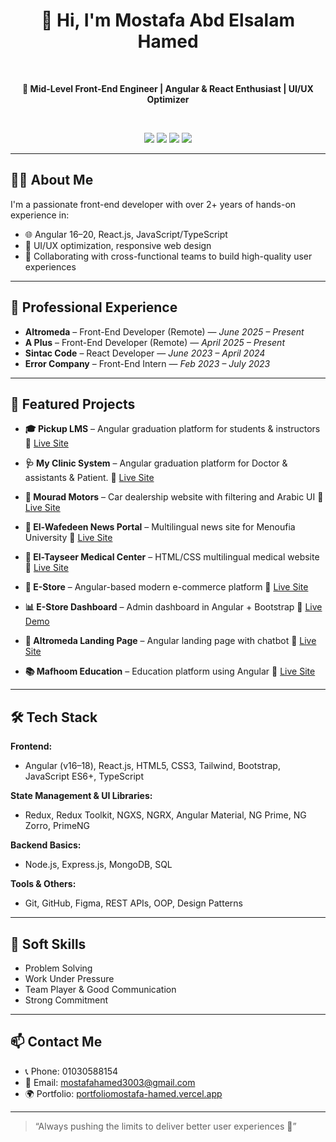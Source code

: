 <h1 align="center">👋 Hi, I'm Mostafa Abd Elsalam Hamed</h1>

<br/>
<p align="center">
  <b>🚀 Mid-Level Front-End Engineer | Angular & React Enthusiast | UI/UX Optimizer</b>
</p>

<br/>
<p align="center">
  <a href="https://github.com/Mostafa7ahmed"><img src="https://img.shields.io/badge/GitHub-Mostafa7ahmed-181717?style=for-the-badge&logo=github" /></a>
  <a href="https://www.linkedin.com/in/mostafa-hamed300/"><img src="https://img.shields.io/badge/LinkedIn-mostafa--hamed-0077B5?style=for-the-badge&logo=linkedin" /></a>
  <a href="mailto:mostafahamed3003@gmail.com"><img src="https://img.shields.io/badge/Gmail-MostafaHamed-D14836?style=for-the-badge&logo=gmail" /></a>
  <a href="https://portfoliomostafa-hamed.vercel.app/"><img src="https://img.shields.io/badge/Portfolio-Live-blue?style=for-the-badge&logo=vercel" /></a>
</p>

---

## 👨‍💻 About Me

I'm a passionate front-end developer with over 2+ years of hands-on experience in:

- 🌐 Angular 16–20, React.js, JavaScript/TypeScript
- 🎯 UI/UX optimization, responsive web design
- 🤝 Collaborating with cross-functional teams to build high-quality user experiences

---

## 💼 Professional Experience

- **Altromeda** – Front-End Developer (Remote) — _June 2025 – Present_
- **A Plus** – Front-End Developer (Remote) — _April 2025 – Present_
- **Sintac Code** – React Developer — _June 2023 – April 2024_
- **Error Company** – Front-End Intern — _Feb 2023 – July 2023_

---

## 🚀 Featured Projects

- **🎓 Pickup LMS** – Angular graduation platform for students & instructors                        🔗 [Live Site](https://pickup-chi.vercel.app)

- **🩺 My Clinic System** – Angular graduation platform for Doctor & assistants & Patient.        🔗 [Live Site](https://clinicv1.vercel.app)

- **🚗 Mourad Motors** – Car dealership website with filtering and Arabic UI                       🔗 [Live Site](https://mourad-motors.com/)

- **📰 El-Wafedeen News Portal** – Multilingual news site for Menoufia University                  🔗 [Live Site](http://stage.menofia.edu.eg/)

- **🏥 El-Tayseer Medical Center** – HTML/CSS multilingual medical website                        🔗 [Live Site](https://eltayseermidacalbymoshamed.netlify.app/)

- **🛒 E-Store** – Angular-based modern e-commerce platform                                       🔗 [Live Site](https://full-stack-e-commerce-lilac.vercel.app/home)

- **📊 E-Store Dashboard** – Admin dashboard in Angular + Bootstrap                               🔗 [Live Demo](https://dashboed-e-commerce.vercel.app/dashbords/dashbord)

- **🏢 Altromeda Landing Page** – Angular landing page with chatbot                              🔗 [Live Site](https://altromeda.vercel.app/)

- **📚 Mafhoom Education** – Education platform using Angular                                    🔗 [Live Site](https://discover%20limitless%20learning%20with%20our%20reactjs-powered%20platform.%20innovative,%20flexible,%20and%20user-friendly,%20it%20revolutionizes%20online%20education./)

---
## 🛠️ Tech Stack

**Frontend:**
- Angular (v16–18), React.js, HTML5, CSS3, Tailwind, Bootstrap, JavaScript ES6+, TypeScript

**State Management & UI Libraries:**
- Redux, Redux Toolkit, NGXS, NGRX, Angular Material, NG Prime, NG Zorro, PrimeNG

**Backend Basics:**
- Node.js, Express.js, MongoDB, SQL

**Tools & Others:**
- Git, GitHub, Figma, REST APIs, OOP, Design Patterns

---

## 🧠 Soft Skills

- Problem Solving
- Work Under Pressure
- Team Player & Good Communication
- Strong Commitment

---

## 📫 Contact Me

- 📞 Phone: 01030588154
- 📧 Email: [mostafahamed3003@gmail.com](mailto:mostafahamed3003@gmail.com)
- 🌍 Portfolio: [portfoliomostafa-hamed.vercel.app](https://portfoliomostafa-hamed.vercel.app/)

---

> “Always pushing the limits to deliver better user experiences 🚀”

